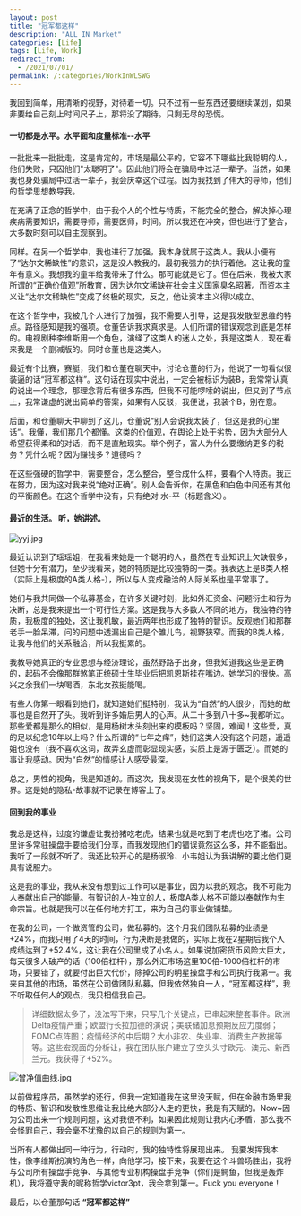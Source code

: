 ```yaml
---
layout: post
title: "冠军都这样"
description: "ALL IN Market"
categories: [Life]
tags: [Life, Work]
redirect_from:
  - /2021/07/01/
permalink: /:categories/WorkInWLSWG
---
```


我回到简单，用清晰的视野，对待着一切。只不过有一些东西还要继续谋划，如果非要给自己刻上时间尺子上，那将没了期待。只剩无尽的恐慌。

#### 一切都是水平。水平面和度量标准--水平
一批批来一批批走，这是肯定的，市场是最公平的，它容不下哪些比我聪明的人，他们失败，只因他们"太聪明了"。因此他们将会在骗局中过活一辈子。当然，如果我也身处骗局中过活一辈子，我会庆幸这个过程。因为我找到了伟大的导师，他们的哲学思想教导我。

在充满了正念的哲学中，由于我个人的个性与特质，不能完全的整合，解决掉心理疾病需要知识，需要导师，需要医师，时间。所以我还在冲突，但也进行了整合，大多数时刻可以自主观察到。

同样。在另一个哲学中，我也进行了加强，我本身就属于这类人。我从小便有了“达尔文稀缺性”的意识，这是没人教我的。最初我强力的执行着他。这让我的童年有意义。我想我的童年给我带来了什么。那可能就是它了。但在后来，我被大家所谓的“正确价值观”所教育，因为达尔文稀缺在社会主义国家臭名昭著。而资本主义让“达尔文稀缺性”变成了终极的现实，反之，他让资本主义得以成立。

在这个哲学中，我被几个人进行了加强，我不需要人引导，这是我发散型思维的特点。路径感知是我的强项。仓董告诉我求真求是。人们所谓的错误观念到底是怎样的。电视剧种李维斯用一个角色，演绎了这类人的迷人之处，我是这类人，现在看来我是一个删减版的。同时仓董也是这类人。

最近有个比赛，赛艇，我们和仓董在聊天中，讨论仓董的行为，他说了一句看似很装逼的话“冠军都这样”。这句话在现实中说出，一定会被标识为装B，我常常认真的说出一个理念，那理念背后有很多东西，但我不可能啰嗦的说出，但又到了节点上，我常谦虚的说出简单的答案，如果有人反驳，我便说，我装个B，别在意。

后面，和仓董聊天中聊到了这儿，仓董说“别人会说我太装了，但这是我的心里话”。我懂，我们那几个都懂。这类的价值观，在舆论上处于劣势，因为大部分人希望获得柔和的对话，而不是直触现实。举个例子，富人为什么要缴纳更多的税务？凭什么呢？因为赚钱多？道德吗？

在这些强硬的哲学中，需要整合，怎么整合，整合成什么样，要看个人特质。我正在努力，因为这对我来说“绝对正确”。别人会告诉你，在黑色和白色中间还有其他的平衡颜色。在这个哲学中没有，只有绝对 水-平（标题含义）。

#### 最近的生活。 听，她讲述。

![yyj.jpg](https://i.loli.net/2021/07/12/qkDNfKtedQzlRIc.jpg)

最近认识到了瑶瑶姐，在我看来她是一个聪明的人，虽然在专业知识上欠缺很多，但她十分有潜力，至少我看来，她的特质是比较独特的一类。我表达上是B类人格（实际上是极度的A类人格-），所以与人变成融洽的人际关系也是平常事了。

她们与我共同做一个私募基金，在许多关键时刻，比如外汇资金、问题衍生和行为决断，总是我来提出一个可行性方案。这是我与大多数人不同的地方，我独特的特质，我极度的独处，这让我机敏，最近两年也形成了独特的智识。反观她们和那群老手一脸呆滞，问的问题中透漏出自己是个雏儿鸟，视野狭窄。而我的B类人格，让我与他们的关系融洽，所以我挺累的。

我教导她真正的专业思想与经济理论，虽然野路子出身，但我知道我这些是正确的，起码不会像那群煞笔正统硕士生毕业后把凯恩斯挂在嘴边。她学习的很快。高兴之余我们一块喝酒，东北女孩挺能喝。

有些人你第一眼看到她们，就知道她们挺特别，我认为“自然”的人很少，而她的故事也是自然开了头。我听到许多婚后男人的心声。从二十多到八十多~我都听过。那些爱都是那么的相似，是用杨树木头刻出来的模板吗？坚固，难闻！这些爱，真的足以纪念10年以上吗？什么所谓的“七年之痒”，她们这类人没有这个问题，遥遥姐也没有（我不喜欢这词，故弄玄虚而彰显现实感，实质上是源于匮乏）。而她的事让我感动。因为“自然”的情感让人感受最深。

总之，男性的视角，我是知道的。而这次，我发现在女性的视角下，是个很美的世界。这是她的隐私-故事就不记录在博客上了。

#### 回到我的事业
我总是这样，过度的谦虚让我扮猪吃老虎，结果也就是吃到了老虎也吃了猪。公司里许多常驻操盘手要给我们分享，而我发现他们的错误竟然这么多，并不能指出。我听了一段就不听了。我还比较开心的是杨淑玲、小韦姐认为我讲解的要比他们更具有说服力。

这是我的事业，我从来没有想到过工作可以是事业，因为以我的观念，我不可能为人奉献出自己的能量。有智识的人-独立的人，极度A类人格不可能以奉献作为生命宗旨。也就是我可以在任何地方打工，来为自己的事业做铺垫。

在我的公司，一个做资管的公司，做私募的。这个月我们团队私募的业绩是+24%，而我只用了4天的时间，行为决断是我做的，实际上我在2星期后我个人成绩达到了+52.4%，这让我在公司里成了小名人。如果说加密货币风险大巨大，每天很多人破产的话（100倍杠杆），那么外汇市场这里100倍-1000倍杠杆的市场，只要错了，就要付出巨大代价，除掉公司的明星操盘手和公司执行我第一。我来自其他的市场，虽然在公司做团队私募，但我依然独自一人，“冠军都这样”，我不听取任何人的观点，我只相信我自己。

>详细数据太多了，没法写下来，只写几个关键点，已串起来整套事件。欧洲Delta疫情严重；欧盟行长拉加德的演说；美联储加息预期反应力度弱；FOMC点阵图；疫情经济的中后期？大小非农、失业率、消费生产数据等等。这些宏观面的分析让，我在团队账户建立了空头头寸欧元、澳元、新西兰元。我获得了+52%。

![曾净值曲线.jpg](https://i.loli.net/2021/07/12/UdfZ73BMCohLejv.jpg)

以前做程序员，虽然学的还行，但我一定知道我在这里没天赋，但在金融市场里我的特质、智识和发散性思维让我比绝大部分人走的更快，我是有天赋的。Now~因为公司出来一个规则问题，这对我很不利，如果因此规则让我内心矛盾，那么我不会怪罪自己，我会毫不犹豫的以自己的规则为第一。

当所有人都做出同一种行为，行动时，我的独特性将展现出来。
我要发挥我本性，像李维斯扮演的角色一样，向他学习，接下来，我要在这个斗兽场胜出，我将与公司所有操盘手竞争、与其他专业机构操盘手竞争（你们是鳄鱼，但我是轰炸机），我将遵守我的昵称哲学victor3pt，我会拿到第一。Fuck you everyone！

最后，以仓董那句话 **“冠军都这样”**